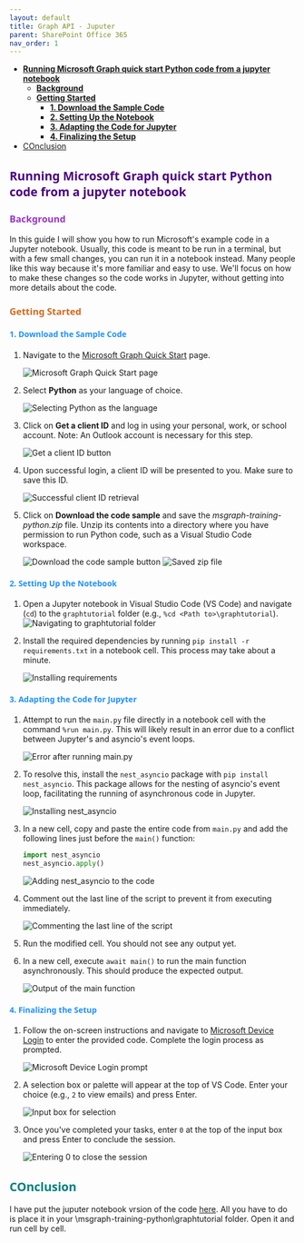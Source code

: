 ```yaml
---
layout: default
title: Graph API - Juputer
parent: SharePoint Office 365
nav_order: 1
---
```

- [**Running Microsoft Graph quick start Python code from a jupyter notebook** ](#running-microsoft-graph-quick-start-python-code-from-a-jupyter-notebook-)
  - [**Background**](#background)
  - [**Getting Started**](#getting-started)
    - [**1. Download the Sample Code**](#1-download-the-sample-code)
    - [**2. Setting Up the Notebook**](#2-setting-up-the-notebook)
    - [**3. Adapting the Code for Jupyter**](#3-adapting-the-code-for-jupyter)
    - [**4. Finalizing the Setup**](#4-finalizing-the-setup)
- [COnclusion](#conclusion)

## <span style="color: Indigo;Font-family: Segoe UI, sans-serif;">**Running Microsoft Graph quick start Python code from a jupyter notebook** </span>

### <span style="color: DarkOrchid;Font-family: Segoe UI, sans-serif;">**Background**</span>
In this guide I will show you how to run Microsoft's example code in a Jupyter notebook. Usually, this code is meant to be run in a terminal, but with a few small changes, you can run it in a notebook instead. Many people like this way because it's more familiar and easy to use. We'll focus on how to make these changes so the code works in Jupyter, without getting into more details about the code.


### <span style="color: Chocolate;Font-family: Segoe UI, sans-serif;">**Getting Started**</span>

#### <span style="color: DodgerBlue;Font-family: Segoe UI, sans-serif;">**1. Download the Sample Code**</span>

1. Navigate to the [Microsoft Graph Quick Start](https://developer.microsoft.com/en-us/graph/quick-start) page.
   
   ![Microsoft Graph Quick Start page](image.png)
2. Select **Python** as your language of choice.
   
   ![Selecting Python as the language](image-1.png)
3. Click on **Get a client ID** and log in using your personal, work, or school account. Note: An Outlook account is necessary for this step.
   
   ![Get a client ID button](image-2.png)
4. Upon successful login, a client ID will be presented to you. Make sure to save this ID.
   
   ![Successful client ID retrieval](image-4.png)
5. Click on **Download the code sample** and save the *msgraph-training-python.zip* file. Unzip its contents into a directory where you have permission to run Python code, such as a Visual Studio Code workspace.
   
   ![Download the code sample button](image-5.png)
   ![Saved zip file](image-6.png)

#### <span style="color: DodgerBlue;Font-family: Segoe UI, sans-serif;">**2. Setting Up the Notebook**</span>

1. Open a Jupyter notebook in Visual Studio Code (VS Code) and navigate (`cd`) to the `graphtutorial` folder (e.g., `%cd <Path to>\graphtutorial`).
   ![Navigating to graphtutorial folder](image-8.png)
2. Install the required dependencies by running `pip install -r requirements.txt` in a notebook cell. This process may take about a minute.
   
   ![Installing requirements](image-9.png)

#### <span style="color: DodgerBlue;Font-family: Segoe UI, sans-serif;">**3. Adapting the Code for Jupyter**</span>

1. Attempt to run the `main.py` file directly in a notebook cell with the command `%run main.py`. This will likely result in an error due to a conflict between Jupyter's and asyncio's event loops.
   
   ![Error after running main.py](image-10.png)
2. To resolve this, install the `nest_asyncio` package with `pip install nest_asyncio`. This package allows for the nesting of asyncio's event loop, facilitating the running of asynchronous code in Jupyter.
   
   ![Installing nest_asyncio](image-11.png)
3. In a new cell, copy and paste the entire code from `main.py` and add the following lines just before the `main()` function:

    ```python
    import nest_asyncio
    nest_asyncio.apply()
    ```
   
   ![Adding nest_asyncio to the code](image-13.png)

4. Comment out the last line of the script to prevent it from executing immediately.
   
   ![Commenting the last line of the script](image-14.png)
5. Run the modified cell. You should not see any output yet.
6. In a new cell, execute `await main()` to run the main function asynchronously. This should produce the expected output.
   
   ![Output of the main function](image-15.png)

#### <span style="color: DodgerBlue;Font-family: Segoe UI, sans-serif;">**4. Finalizing the Setup**</span>

1. Follow the on-screen instructions and navigate to [Microsoft Device Login](https://microsoft.com/devicelogin) to enter the provided code. Complete the login process as prompted.
   
   ![Microsoft Device Login prompt](image-16.png)
2. A selection box or palette will appear at the top of VS Code. Enter your choice (e.g., `2` to view emails) and press Enter.
   
   ![Input box for selection](image-17.png)
3. Once you've completed your tasks, enter `0` at the top of the input box and press Enter to conclude the session.
   
   ![Entering 0 to close the session](image-18.png)

## <span style="color: Teal;Font-family: Segoe UI, sans-serif;">COnclusion</span>

I have put the juputer notebook vrsion of the code [here](main.ipynb). All you have to do is place it in your \msgraph-training-python\graphtutorial folder. Open it and run cell by cell.
